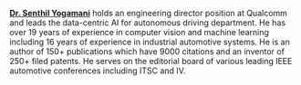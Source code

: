 **[Dr. Senthil Yogamani](https://www.linkedin.com/in/senthilyogamani/)** holds an engineering director position at Qualcomm and leads the data-centric AI for autonomous driving department. He has over 19 years of experience in computer vision and machine learning including 16 years of experience in industrial automotive systems. He is an author of 150+ publications which have 9000 citations and an inventor of 250+ filed patents. He serves on the editorial board of various leading IEEE automotive conferences including ITSC and IV.